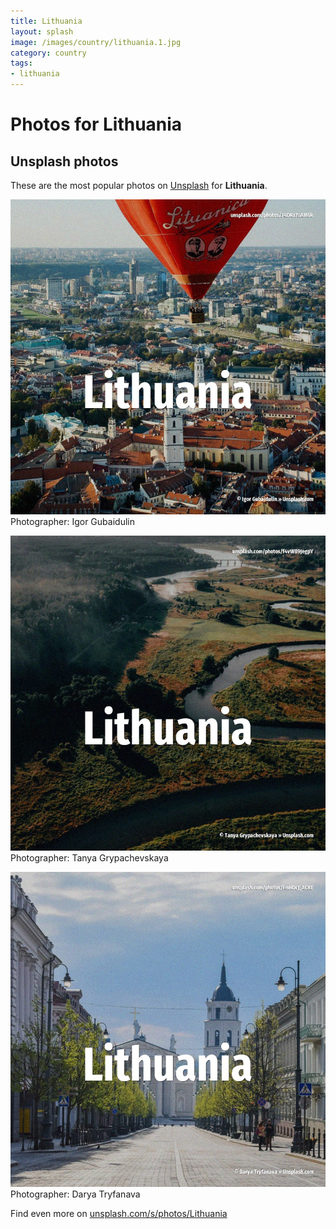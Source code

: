 ```yaml
---
title: Lithuania
layout: splash
image: /images/country/lithuania.1.jpg
category: country
tags:
- lithuania
---
```

# Photos for Lithuania
 
## Unsplash photos
These are the most popular photos on [Unsplash](https://unsplash.com) for **Lithuania**.
 
![Lithuania](/images/country/lithuania.1.jpg)
Photographer:  Igor Gubaidulin
 
![Lithuania](/images/country/lithuania.2.jpg)
Photographer:  Tanya Grypachevskaya
 
![Lithuania](/images/country/lithuania.3.jpg)
Photographer:  Darya Tryfanava
 
Find even more on [unsplash.com/s/photos/Lithuania](https://unsplash.com/s/photos/Lithuania)
 
